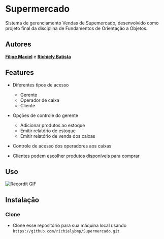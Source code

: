 # Supermercado

Sistema de gerenciamento Vendas de Supemercado, desenvolvido como projeto final da disciplina de Fundamentos de Orientação a Objetos.

## Autores
<a href="https://github.com/FilipeMaciel" target="_blank">**Filipe Maciel**</a> e
<a href="https://github.com/richielybmp" target="_blank">**Richiely Batista**</a>

## Features

- Diferentes tipos de acesso
  - Gerente
  - Operador de caixa
  - Cliente

- Opções de controle do gerente
  - Adicionar produtos ao estoque
  - Emitir relatório de estoque
  - Emitir relatório de venda dos caixas
  
- Controle de acesso dos operadores aos caixas

- Clientes podem escolher produtos disponíveis para comprar

## Uso
![Recordit GIF](http://g.recordit.co/hsENae0SS5.gif)

## Instalação
### Clone
- Clone esse repositório para sua máquina local usando `https://github.com/richielybmp/Supermercado.git`
